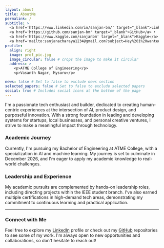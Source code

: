 ```yaml
---
layout: about
title: AboutMe
permalink: /
subtitle: >
  <a href='https://www.linkedin.com/in/sanjan-bm/' target="_blank">LinkedIn</a> •
  <a href='https://github.com/sanjan-bm' target="_blank">GitHub</a> •
  <a href='https://www.kaggle.com/sanjanbm' target="_blank">Kaggle</a> •
  <a href='mailto:sanjanacharaya1234@gmail.com?subject=Hey%20i%20wanted%20to%20talk%20to%20you' target="_blank">Mail me</a>
profile:
  align: right
  image: prof_pic.jpg
  image_circular: false # crops the image to make it circular
  address: >
    <p>ATME College of Engineering</p>
    <p>Vasanth Nagar, Mysuru</p>

news: false # Set to false to exclude news section
selected_papers: false # Set to false to exclude selected papers
social: true # Includes social icons at the bottom of the page
---
```


I'm a passionate tech enthusiast and builder, dedicated to creating human-centric experiences at the intersection of AI, product design, and purposeful innovation. With a strong foundation in leading and developing systems for startups, local businesses, and personal creative ventures, I strive to make a meaningful impact through technology.

### Academic Journey

Currently, I'm pursuing my Bachelor of Engineering at ATME College, with a specialization in AI and machine learning. My journey is set to culminate in December 2026, and I'm eager to apply my academic knowledge to real-world challenges.

### Leadership and Experience

My academic pursuits are complemented by hands-on leadership roles, including directing projects within the IEEE student branch. I've also earned multiple certifications in high-demand tech areas, demonstrating my commitment to continuous learning and practical application.

---

### Connect with Me

Feel free to explore my [LinkedIn](https://www.linkedin.com/in/sanjan-bm/) profile or check out my [GitHub](https://github.com/sanjan-bm) repositories to see some of my work. I'm always open to new opportunities and collaborations, so don't hesitate to reach out!


